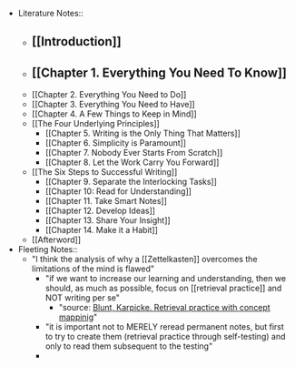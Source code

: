 - Literature Notes::
    - [[Introduction]]
        - 
    - [[Chapter 1. Everything You Need To Know]]
        - 
    - [[Chapter 2. Everything You Need to Do]]
    - [[Chapter 3. Everything You Need to Have]]
    - [[Chapter 4. A Few Things to Keep in Mind]]
    - [[The Four Underlying Principles]]
        - [[Chapter 5. Writing is the Only Thing That Matters]]
        - [[Chapter 6. Simplicity is Paramount]]
        - [[Chapter 7. Nobody Ever Starts From Scratch]]
        - [[Chapter 8. Let the Work Carry You Forward]]
    - [[The Six Steps to Successful Writing]]
        - [[Chapter 9. Separate the Interlocking Tasks]]
        - [[Chapter 10: Read for Understanding]]
        - [[Chapter 11. Take Smart Notes]]
        - [[Chapter 12. Develop Ideas]]  
        - [[Chapter 13. Share Your Insight]]
        - [[Chapter 14. Make it a Habit]]
    - [[Afterword]]
- Fleeting Notes:: 
    - "I think the analysis of why a [[Zettelkasten]] overcomes the limitations of the mind is flawed"
        - "if we want to increase our learning and understanding, then we should, as much as possible, focus on [[retrieval practice]] and NOT writing per se"
            - "source: [Blunt, Karpicke. Retrieval practice with concept mappinig](https://pdfs.semanticscholar.org/0130/2b7670c540cdea04878d697feaa65959f6c9.pdf)"
        - "it is important not to MERELY reread permanent notes, but first to try to create them (retrieval practice through self-testing) and only to read them subsequent to the testing"
        - 
